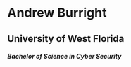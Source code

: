 # Andrew Burright
##  <b>University of West Florida</b>
#####      Bachelor of Science in Cyber Security
